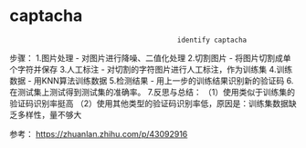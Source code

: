 # captacha
                                             identify captacha
步骤：
1.图片处理 - 对图片进行降噪、二值化处理
2.切割图片 - 将图片切割成单个字符并保存
3.人工标注 - 对切割的字符图片进行人工标注，作为训练集
4.训练数据 - 用KNN算法训练数据
5.检测结果 - 用上一步的训练结果识别新的验证码 
6.在测试集上测试得到测试集的准确率。
7.反思与总结：
（1）使用类似于训练集的验证码识别率挺高
（2）使用其他类型的验证码识别率低，原因是：训练集数据缺乏多样性，量不够大

参考：
https://zhuanlan.zhihu.com/p/43092916
